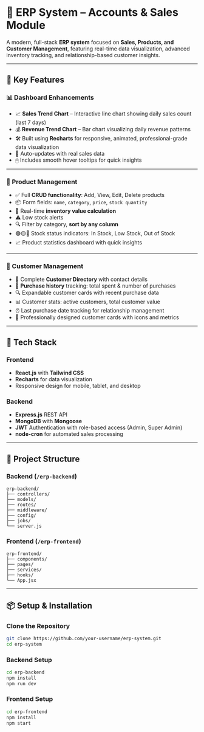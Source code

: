 # 🧾 ERP System – Accounts & Sales Module

A modern, full-stack **ERP system** focused on **Sales, Products, and Customer Management**, featuring real-time data visualization, advanced inventory tracking, and relationship-based customer insights.

---

## 🚀 Key Features

### 📊 Dashboard Enhancements

* 📈 **Sales Trend Chart** – Interactive line chart showing daily sales count (last 7 days)
* 💰 **Revenue Trend Chart** – Bar chart visualizing daily revenue patterns
* 🛠 Built using **Recharts** for responsive, animated, professional-grade data visualization
* 🔁 Auto-updates with real sales data
* 🖱 Includes smooth hover tooltips for quick insights

---

### 🛒 Product Management

* ✅ Full **CRUD functionality**: Add, View, Edit, Delete products
* 📦 Form fields: `name`, `category`, `price`, `stock quantity`
* 🧮 Real-time **inventory value calculation**
* ⚠️ Low stock alerts
* 🔍 Filter by category, **sort by any column**
* 🟢🟡🔴 Stock status indicators: In Stock, Low Stock, Out of Stock
* 📈 Product statistics dashboard with quick insights

---

### 👥 Customer Management

* 📇 Complete **Customer Directory** with contact details
* 📜 **Purchase history** tracking: total spent & number of purchases
* 🔍 Expandable customer cards with recent purchase data
* 📊 Customer stats: active customers, total customer value
* ⏰ Last purchase date tracking for relationship management
* 🧾 Professionally designed customer cards with icons and metrics

---

## 🧠 Tech Stack

### Frontend

* **React.js** with **Tailwind CSS**
* **Recharts** for data visualization
* Responsive design for mobile, tablet, and desktop

### Backend

* **Express.js** REST API
* **MongoDB** with **Mongoose**
* **JWT** Authentication with role-based access (Admin, Super Admin)
* **node-cron** for automated sales processing

---

## 📂 Project Structure

### Backend (`/erp-backend`)

```
erp-backend/
├── controllers/
├── models/
├── routes/
├── middleware/
├── config/
├── jobs/
└── server.js
```

### Frontend (`/erp-frontend`)

```
erp-frontend/
├── components/
├── pages/
├── services/
├── hooks/
└── App.jsx
```

---

## 📦 Setup & Installation

### Clone the Repository

```bash
git clone https://github.com/your-username/erp-system.git
cd erp-system
```

### Backend Setup

```bash
cd erp-backend
npm install
npm run dev
```

### Frontend Setup

```bash
cd erp-frontend
npm install
npm start
```

